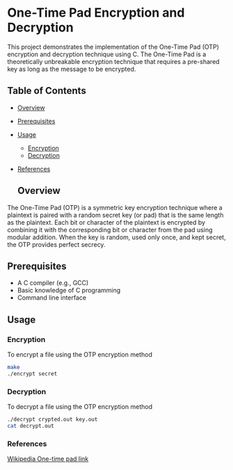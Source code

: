 # One-Time Pad Encryption and Decryption

This project demonstrates the implementation of the One-Time Pad (OTP) encryption and decryption technique using C. The One-Time Pad is a theoretically unbreakable encryption technique that requires a pre-shared key as long as the message to be encrypted.

## Table of Contents

- [Overview](#overview)
- [Prerequisites](#prerequisites)
- [Usage](#usage)
  - [Encryption](#encryption)
  - [Decryption](#decryption)
- [References](#references)

  ## Overview

The One-Time Pad (OTP) is a symmetric key encryption technique where a plaintext is paired with a random secret key (or pad) that is the same length as the plaintext. Each bit or character of the plaintext is encrypted by combining it with the corresponding bit or character from the pad using modular addition. When the key is random, used only once, and kept secret, the OTP provides perfect secrecy.

## Prerequisites

- A C compiler (e.g., GCC)
- Basic knowledge of C programming
- Command line interface

## Usage

### Encryption

To encrypt a file using the OTP encryption method
``` bash
make
./encrypt secret 
```
### Decryption
To decrypt a file using the OTP encryption method
``` bash
./decrypt crypted.out key.out
cat decrypt.out
```
### References
[Wikipedia One-time pad link](https://en.wikipedia.org/wiki/One-time_pad)


